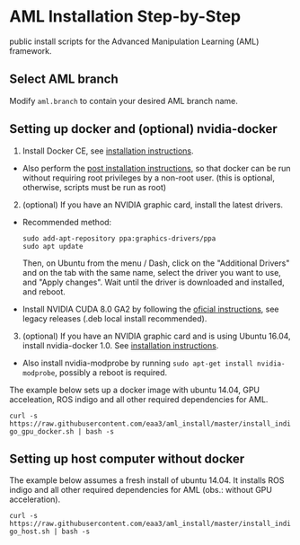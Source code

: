 # AML Installation Step-by-Step
public install scripts for the Advanced Manipulation Learning (AML) framework. 

## Select AML branch

Modify `aml.branch` to contain your desired AML branch name.

## Setting up docker and (optional) nvidia-docker

1. Install Docker CE, see [installation instructions](https://docs.docker.com/engine/installation/). 

  * Also perform the [post installation instructions](https://docs.docker.com/engine/installation/linux/linux-postinstall/), so that docker can be run without requiring root privileges by a non-root user. (this is optional, otherwise, scripts must be run as root)  
2. (optional) If you have an NVIDIA graphic card, install the latest drivers.
  * Recommended method: 

	```
	sudo add-apt-repository ppa:graphics-drivers/ppa
	sudo apt update
	```

	Then, on Ubuntu from the menu / Dash, click on the "Additional Drivers" and on the tab with the same name, select the driver you want to use, and "Apply changes". Wait until the driver is downloaded and installed, and reboot.

  * Install NVIDIA CUDA 8.0 GA2 by following the [oficial instructions](https://developer.nvidia.com/cuda-downloads?target_os=Linux), see legacy releases (.deb local install recommended).


3. (optional) If you have an NVIDIA graphic card and is using Ubuntu 16.04, install nvidia-docker 1.0. See [installation instructions](https://github.com/NVIDIA/nvidia-docker/wiki/Installation-(version-1.0)). 

  * Also install nvidia-modprobe by running `sudo apt-get install nvidia-modprobe`, possibly a reboot is required.


The example below sets up a docker image with ubuntu 14.04, GPU acceleation, ROS indigo and all other required dependencies for AML.

`curl -s https://raw.githubusercontent.com/eaa3/aml_install/master/install_indigo_gpu_docker.sh | bash -s`


## Setting up host computer without docker

The example below assumes a fresh install of ubuntu 14.04. It installs ROS indigo and all other required dependencies for AML (obs.: without GPU acceleration).

`curl -s https://raw.githubusercontent.com/eaa3/aml_install/master/install_indigo_host.sh | bash -s`
